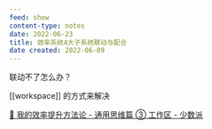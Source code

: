 ```yaml
---
feed: show
content-type: notes
date: 2022-06-23
title: 效率系统4大子系统联动与配合
date created: 2022-06-09
---
```


联动不了怎么办？

[[workspace]] 的方式来解决

[🔖 我的效率提升方法论 - 通用思维篇 ③ 工作区 - 少数派](cubox://card?id=ff80808181224c15018127f09c961fb4)
